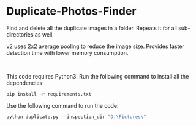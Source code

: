# Duplicate-Photos-Finder
Find and delete all the duplicate images in a folder. Repeats it for all sub-directories as well. 

v2 uses 2x2 average pooling to reduce the image size. Provides faster detection time with lower memory consumption.

<br>

This code requires Python3. Run the following command to install all the dependencies:
```python
pip install -r requirements.txt
```

Use the following command to run the code: 
```python
python duplicate.py --inspection_dir "D:\Pictures\"
```

